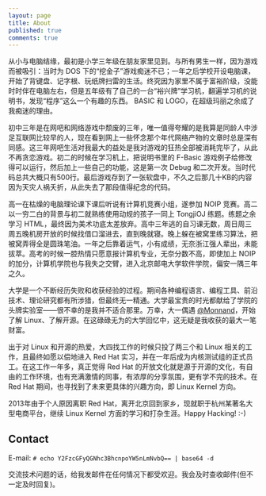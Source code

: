 ```yaml
---
layout: page
title: About
published: true
comments: true
---
```


从小与电脑结缘，最初是小学三年级在朋友家里见到。与所有男生一样，因为游戏而被吸引：当时为 DOS 下的“挖金子”游戏痴迷不已；一年之后学校开设电脑课，开始了背键盘、记字根、玩纸牌扫雷的生活。终究因为家里不属于富裕阶级，没能时时伴在电脑左右，但是五年级有了自己的一台“裕兴牌”学习机，翻遍学习机的说明书，发现“程序”这么一个有趣的东西。 BASIC 和 LOGO，在超级玛丽之余成了我痴迷的理由。

初中三年是在网吧和网络游戏中颓废的三年，唯一值得夸耀的是我算是同龄人中涉足互联网比较早的人，现在看到网上一些怀念那个年代网络产物的文章时总是深有同感。这三年网吧生活对我最大的益处是我对游戏的狂热全部被消耗完毕了，从此不再贪恋游戏。初二的时候在学习机上，把说明书里的 F-Basic 游戏例子给修改得可以运行，然后加上一些自己的功能，这是第一次 Debug 和二次开发。当时代码总共大概只有500行。最后游戏存到了一张软盘中，不久之后那几十KB的内容因为天灾人祸夭折，从此失去了那段值得纪念的代码。

高一在枯燥的电脑理论课下课后听说有计算机竞赛小组，遂参加 NOIP 竞赛。高二以一穷二白的背景与初二就熟练使用动规的孩子一同上 TongjiOJ 练题。练题之余学习 HTML，最终因为美术功底太差放弃。高中三年逃的自习课无数，周日周三周五晚机房开放的时候找借口溜进去，直到晚就寝。晚上躲在被窝里练习算法，把被窝弄得全是圆珠笔油。一年之后靠着运气，小有成绩，无奈浙江强人辈出，未能拔萃。高考的时候一腔热情只愿意报计算机专业，无奈分数不高，即使加上 NOIP 的加分，计算机学院也与我失之交臂，进入北京邮电大学软件学院，偏安一隅三年之久。

大学是一个不断经历失败和收获经验的过程。期间各种编程语言、编程工具、前沿技术、理论研究都有所涉猎，但最终无一精通。大学最宝贵的时光都献给了学院的头牌实验室——很不幸的是我并不适合那里。万幸，大一偶遇 [@Monnand](https://twitter.com/monnand)，开始了解 Linux、了解开源。在这碌碌无为的大学回忆中，这无疑是我收获的最大一笔财富。

出于对 Linux 和开源的热爱，大四找工作的时候只投了两三个和 Linux 相关的工作，且最终如愿以偿地进入 Red Hat 实习，并在一年后成为内核测试组的正式员工。在这工作一年多，真正觉得 Red Hat 的开放文化就是源于开源的文化，有自由的工作环境，也有充满激情的同事，有浓厚的分享氛围，更有学不完的技术。在 Red Hat 期间，也寻找到了未来更具体的兴趣方向，即 Linux Kernel 方向。

2013年由于个人原因离职 Red Hat，离开北京回到家乡，现就职于杭州某著名大型电商平台，继续 Linux Kernel 方面的学习和打杂生涯。Happy Hacking! :-)

Contact
-------

E-mail: `# echo Y2FzcGFyQGNhc3BhcnpoYW5nLmNvbQ== | base64 -d`

交流技术问题的话，给我发邮件在任何情况下都受欢迎。我会及时查收邮件(但不一定及时回复)。
